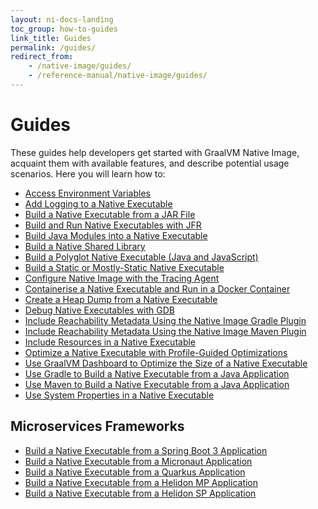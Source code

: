 ```yaml
---
layout: ni-docs-landing
toc_group: how-to-guides
link_title: Guides
permalink: /guides/
redirect_from:
    - /native-image/guides/
    - /reference-manual/native-image/guides/
---
```


# Guides

These guides help developers get started with GraalVM Native Image, acquaint them with available features, and describe potential usage scenarios. 
Here you will learn how to:

- [Access Environment Variables](access-environment-variables.md)
- [Add Logging to a Native Executable](add-logging-to-native-executable.md)
- [Build a Native Executable from a JAR File](build-native-executable-from-jar.md)
- [Build and Run Native Executables with JFR](build-and-run-native-executable-with-jfr.md)
- [Build Java Modules into a Native Executable](build-java-module-app-aot.md)
- [Build a Native Shared Library](build-native-shared-library.md)
- [Build a Polyglot Native Executable (Java and JavaScript)](build-polyglot-native-executable.md)
- [Build a Static or Mostly-Static Native Executable](build-static-and-mostly-static-executable.md)
- [Configure Native Image with the Tracing Agent](build-with-reflection.md)
- [Containerise a Native Executable and Run in a Docker Container](containerise-native-executable-with-docker.md)
- [Create a Heap Dump from a Native Executable](create-heap-dump-from-native-executable.md)
- [Debug Native Executables with GDB](debug-native-executables-with-gdb.md)
- [Include Reachability Metadata Using the Native Image Gradle Plugin](include-reachability-metadata-gradle.md)
- [Include Reachability Metadata Using the Native Image Maven Plugin](include-reachability-metadata-maven.md)
- [Include Resources in a Native Executable](include-resources.md)
- [Optimize a Native Executable with Profile-Guided Optimizations](optimize-native-executable-with-pgo.md)
- [Use GraalVM Dashboard to Optimize the Size of a Native Executable](use-graalvm-dashboard.md)
- [Use Gradle to Build a Native Executable from a Java Application](https://graalvm.github.io/native-build-tools/latest/gradle-plugin-quickstart.html)
- [Use Maven to Build a Native Executable from a Java Application](https://graalvm.github.io/native-build-tools/latest/maven-plugin-quickstart.html)
- [Use System Properties in a Native Executable](use-system-properties.md)

## Microservices Frameworks

- <a href="https://docs.spring.io/spring-boot/docs/3.0.0/reference/htmlsingle/#native-image.developing-your-first-application" target="_blank">Build a Native Executable from a Spring Boot 3 Application</a>
- <a href="https://guides.micronaut.io/latest/micronaut-creating-first-graal-app.html" target="_blank">Build a Native Executable from a Micronaut Application</a>
- <a href="https://quarkus.io/guides/building-native-image" target="_blank">Build a Native Executable from a Quarkus Application</a>
- <a href="https://helidon.io/docs/v3/#/mp/guides/graalnative" target="_blank">Build a Native Executable from a Helidon MP Application</a>
- <a href="https://helidon.io/docs/v3/#/se/guides/graalnative" target="_blank">Build a Native Executable from a Helidon SP Application</a>

